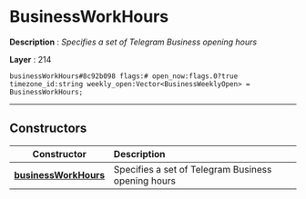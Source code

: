 # BusinessWorkHours

**Description** : *Specifies a set of Telegram Business opening hours*

**Layer** : 214

```tl
businessWorkHours#8c92b098 flags:# open_now:flags.0?true timezone_id:string weekly_open:Vector<BusinessWeeklyOpen> = BusinessWorkHours;
```

---

## Constructors

| Constructor | Description |
| :---: | :--- |
| [**businessWorkHours**](constructor/businessWorkHours) | Specifies a set of Telegram Business opening hours |